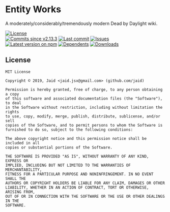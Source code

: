 # Entity Works


A moderately/considerably/tremendously modern Dead by Daylight wiki.

<a href="https://raw.githubusercontent.com/Jaid/entity.works/master/license.txt"><img src="https://img.shields.io/github/license/Jaid/entity.works?style=flat-square&color=success" alt="License"/></a>  
<a href="https://github.com/Jaid/entity.works/commits"><img src="https://img.shields.io/github/commits-since/Jaid/entity.works/v2.13.3?style=flat-square&logo=github&color=success" alt="Commits since v2.13.3"/></a> <a href="https://github.com/Jaid/entity.works/commits"><img src="https://img.shields.io/github/last-commit/Jaid/entity.works?style=flat-square&logo=github&color=red" alt="Last commit"/></a> <a href="https://github.com/Jaid/entity.works/issues"><img src="https://img.shields.io/github/issues/Jaid/entity.works?style=flat-square&logo=github&color=red" alt="Issues"/></a>  
<a href="https://npmjs.com/package/entity.works"><img src="https://img.shields.io/npm/v/entity.works?style=flat-square&logo=npm&label=latest%20version&color=success" alt="Latest version on npm"/></a> <a href="https://github.com/Jaid/entity.works/network/dependents"><img src="https://img.shields.io/librariesio/dependents/npm/entity.works?style=flat-square&logo=npm&color=red" alt="Dependents"/></a> <a href="https://npmjs.com/package/entity.works"><img src="https://img.shields.io/npm/dm/entity.works?style=flat-square&logo=npm&color=red" alt="Downloads"/></a>






## License
```text
MIT License

Copyright © 2019, Jaid <jaid.jsx@gmail.com> (github.com/jaid)

Permission is hereby granted, free of charge, to any person obtaining a copy
of this software and associated documentation files (the "Software"), to deal
in the Software without restriction, including without limitation the rights
to use, copy, modify, merge, publish, distribute, sublicense, and/or sell
copies of the Software, and to permit persons to whom the Software is
furnished to do so, subject to the following conditions:

The above copyright notice and this permission notice shall be included in all
copies or substantial portions of the Software.

THE SOFTWARE IS PROVIDED "AS IS", WITHOUT WARRANTY OF ANY KIND, EXPRESS OR
IMPLIED, INCLUDING BUT NOT LIMITED TO THE WARRANTIES OF MERCHANTABILITY,
FITNESS FOR A PARTICULAR PURPOSE AND NONINFRINGEMENT. IN NO EVENT SHALL THE
AUTHORS OR COPYRIGHT HOLDERS BE LIABLE FOR ANY CLAIM, DAMAGES OR OTHER
LIABILITY, WHETHER IN AN ACTION OF CONTRACT, TORT OR OTHERWISE, ARISING FROM,
OUT OF OR IN CONNECTION WITH THE SOFTWARE OR THE USE OR OTHER DEALINGS IN THE
SOFTWARE.
```

